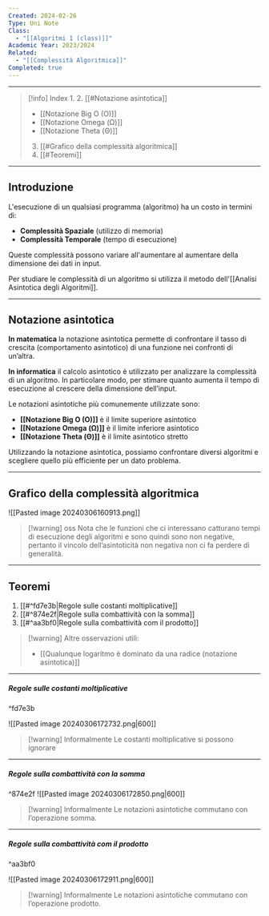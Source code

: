 ```yaml
---
Created: 2024-02-26
Type: Uni Note
Class:
  - "[[Algoritmi 1 (class)]]"
Academic Year: 2023/2024
Related:
  - "[[Complessità Algoritmica]]"
Completed: true
---
```

---

>[!info] Index
>1. 
>2. [[#Notazione asintotica]]
>	- [[Notazione Big O (O)]]
>	- [[Notazione Omega (Ω)]]
>	- [[Notazione Theta (Θ)]]
>3. [[#Grafico della complessità algoritmica]]
>4. [[#Teoremi]]
>

---
## Introduzione

L'esecuzione di un qualsiasi programma (algoritmo) ha un costo in termini di:
- **Complessità Spaziale** (utilizzo di memoria)
- **Complessità Temporale** (tempo di esecuzione)

Queste complessità possono variare all'aumentare al aumentare della dimensione dei dati in input.

Per studiare le complessità di un algoritmo si utilizza il metodo dell'[[Analisi Asintotica degli Algoritmi]].

---
## Notazione asintotica 

**In matematica** la notazione asintotica permette di confrontare il tasso di crescita (comportamento asintotico) di una funzione nei confronti di un’altra.

**In informatica** il calcolo asintotico è utilizzato per analizzare la complessità di un algoritmo.
In particolare modo, per stimare quanto aumenta il tempo di esecuzione al crescere della dimensione dell’input.

Le notazioni asintotiche più comunemente utilizzate sono:
- **[[Notazione Big O (O)]]** è il limite superiore asintotico
- **[[Notazione Omega (Ω)]]** è il limite inferiore asintotico
- **[[Notazione Theta (Θ)]]** è il limite asintotico stretto
 
Utilizzando la notazione asintotica, possiamo confrontare diversi algoritmi e scegliere quello più efficiente per un dato problema.

---
## Grafico della complessità algoritmica

![[Pasted image 20240306160913.png]]

>[!warning] oss
>Nota che le funzioni che ci interessano catturano tempi di esecuzione degli algoritmi e sono quindi sono non negative, pertanto il vincolo dell’asintoticità non negativa non ci fa perdere di generalità.

---
## Teoremi

1. [[#^fd7e3b|Regole sulle costanti moltiplicative]]
2. [[#^874e2f|Regole sulla combattività con la somma]]
3. [[#^aa3bf0|Regole sulla combattività com il prodotto]]

>[!warning] Altre osservazioni utili:
>- [[Qualunque logaritmo è dominato da una radice (notazione asintotica)]]

---
##### Regole sulle costanti moltiplicative
^fd7e3b

![[Pasted image 20240306172732.png|600]]

>[!warning] Informalmente
>Le costanti moltiplicative si possono ignorare

---
##### Regole sulla combattività con la somma
^874e2f
![[Pasted image 20240306172850.png|600]]

>[!warning] Informalmente
>Le notazioni asintotiche commutano con l’operazione somma.

---
##### Regole sulla combattività com il prodotto
^aa3bf0

![[Pasted image 20240306172911.png|600]]

>[!warning] Informalmente
>Le notazioni asintotiche commutano con l’operazione prodotto.
